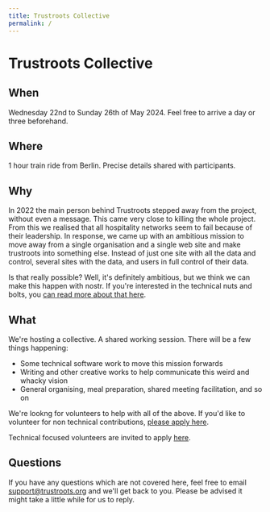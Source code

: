 ```yaml
---
title: Trustroots Collective
permalink: /
---
```

# Trustroots Collective

## When

Wednesday 22nd to Sunday 26th of May 2024.
Feel free to arrive a day or three beforehand.

## Where

1 hour train ride from Berlin. Precise details shared with participants.

## Why

In 2022 the main person behind Trustroots stepped away from the project, without even a message. This came very close to killing the whole project. From this we realised that all hospitality networks seem to fail because of their leadership. In response, we came up with an ambitious mission to move away from a single organisation and a single web site and make trustroots into something else. Instead of just one site with all the data and control, several sites with the data, and users in full control of their data.

Is that really possible? Well, it's definitely ambitious, but we think we can make this happen with nostr. If you're interested in the technical nuts and bolts, you [can read more about that here](https://github.com/Trustroots/nostroots).

## What

We're hosting a collective. A shared working session. There will be a few things happening:

- Some technical software work to move this mission forwards
- Writing and other creative works to help communicate this weird and whacky vision
- General organising, meal preparation, shared meeting facilitation, and so on

We're lookng for volunteers to help with all of the above. If you'd like to volunteer for non technical contributions, [please apply here](https://docs.google.com/forms/d/e/1FAIpQLScxRT3xiJk-1e2EpAuc6wepWcF9sFZ5xb8jRIs_9cuMzr44bw/viewform?usp=sf_link).

Technical focused volunteers are invited to apply [here](https://github.com/trustroots/nostroots/issues/11).

## Questions

If you have any questions which are not covered here, feel free to email support@trustroots.org and we'll get back to you. Please be advised it might take a little while for us to reply.
